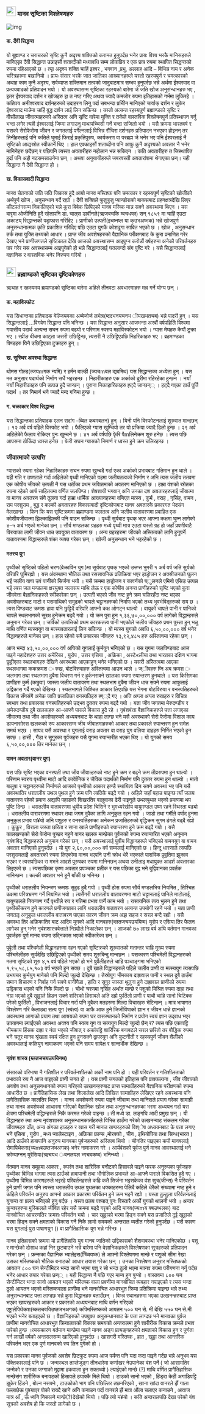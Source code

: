 
### <img src =  "https://github.com/sigdelbamshawali/book/blob/master/docs/img/dna.png?raw=true" width="25" height="25" /> मानव सृष्टिका विश्लेषणहरु

![img](img/universe.jpg)


#### क. दैंवी सिद्धन्त

यो बूह्माण्ड र चराचरको सृष्टि कुनै अदृश्य शक्तिको करामत हुनुपर्दछ भनेर प्रायः विश्व भरकै मानिसहरुले मानिएकाृ दैवी सिद्धान्त उन्नाइसौं शताव्दीको मध्यावधि सम्म लोकप्रिय र एक छत्र रुपमा स्थापित सिद्धन्तको रुपमा रहिआएको छ । त्याृ अदृश्य शक्ति चाहिं इश्वर , भगवान ,प्रभु, अल्लाह आदि – विभिन्न नाम र अनेक चरित्रहरुमा बखानियो । प्रायः संसार भरकै जात जातिका आख्यानहरुले यस्तो रहस्यपुर्ण र चमत्कारको अथाह काम कुनै अदृश्य, सर्वव्याप्त शक्तिमान तत्वको जादुबाटमात्र सम्भव हुनुपर्दछ  भन्ने अर्थमा ईश्वरवाद वा प्रत्ययवादको प्रतिपादन भयो । यो अवस्थासम्म सृष्टिका रहस्यको बारेमा जे जति खोज अनुसंन्धानहरु भए , इतर ईश्वरवाद दर्शन र खोजहरु इा त नष्ट गरिए अथवा ज्यादै कमजोर रुपमा इतिहासको गर्भमा लुकिरहे । कतिपय अनीश्वरवाद दर्शनहरुको उदाहरण लिनु पर्दा सबभन्दा प्रचिीन मानिएको चार्वाक् दर्शन र लुकेर ईश्वरवाद मान्नेमा चाहिं वुद्ध दर्शन लाई लिन सकिन्छ । यस्तो अत्यन्त रहस्यपुर्ण ब्रह्माण्डको सृष्टि र वीसौंलाख जीवात्माहरुको अस्तित्व अनि सृष्टि वारेमा युक्ति र तर्कले वास्तविक विश्लेषणपुर्ण प्रतिस्थापन गर्नु भन्दा लगेर त्यही ईश्वरलाई जिम्मा लगाउनु माथापच्चिसी गर्ने भन्दा सजिलो भयो । यसै क्रममा भारतवर्ष र यसको सेरोफेरोमा जीवन र जगतलाई पर्गेल्नलाई विभिन्न रौंचिरा दर्शनहरु प्रतिपादन नभएका होइनन् तर तिनीहरुलाई पनि कतिले घुमाई फिराई प्रकृतिपुरुष, कार्यकरण वा परब्रह्म जे भनेर भए पनि ईश्वरलाई नै सृृष्टिको आद्यस्रोत स्वीकार्ने थिए । हाल एक्काइसौं शताव्दीमा पनि आफु कुनै अदृश्यको अवतार नै भनेर मानिनेहरु छदैछन् र पछिपनि त्यस्ता अवतारीहरु नहोलान भन्न सकिएन । कति अवतारीहरु त जिस्थापित हुदाँ पनि अझै नटसमसाउनेमा छन् । अथवा अनुयायीहरुले जबरवस्ती अवतारांशमा थेगाएका छन्। यही सिद्धान्त नै दैवी सिद्धान्त हो ।

#### ख. विकासवादी सिद्धान्त 

मानव चेतनाको जति जति जिकास हुदै आयो मानव मस्तिष्क पनि चमत्कार र रहस्यपुर्ण सृष्टिको खोजीको अर्थपुर्ण खोज , अनुसन्धान गर्दै रह्यो । दैवी शक्तिले फुतुफुतु प्याण्डोराको बाकसबाट प्रहनक्षत्रदेखि लिएर कीटपतंगसम्म निकालिएको भन्ने कुरा विवेक छिपिएको मानव मस्ष्कि मान्न सक्ने अवस्थामा थिएन । यस बारृमा ओजीनिति हुदै रहेतापनि डा. चाल्र्स डार्वीनले(ऋजबचकि म्बचधष्ल) सन् १८५९ मा चाहिं एउटा अकाटय् सिद्धान्तको पदाृफास गरिदिए । प्राणीको उत्पती(इचष्नष्ल या क्उभअष्भक) भन्ने खोजपुर्ण अनुसन्धानात्मक कृति प्रकाशित गरिदिए पछि एउटा युगकै कोशढुगा साबित भएको छ । खोज , अनुसन्धान  तर्क तथा युक्ति तथ्यको आधार । प्राप्त जीव अवशेषहरुको वैज्ञानिक परीक्षणबाट के कुरा प्रमाणित गरेर देखाए भने प्राणीजगतले सृष्टिकाल देखि आजको अवस्थासम्म आइपुग्न करोडौं वर्षहरुमा अनेकौ परिवर्तनहरु पार गरेर यस अवस्थासम्म आइपुगेको हो भन्ने सिद्धान्तलाई घतलाग्दो संग पुष्टि गरे । यसै सिद्धान्तलाई वज्ञानिक र वास्तविक भनेर निरुपण गरियो ।





### <img src = "https://github.com/sigdelbamshawali/book/blob/master/docs/uni.png?raw=true" width="25" height="25" /> ब्रह्माण्डको सृष्टिका दृष्टिकोणहरु


ऋथाह र रहस्यमय ब्रह्माण्डको सृष्टिका बारेमा अहिले तीनवटा अवधारणाहरु मन्न गर्ने योग्य छन् ।

#### क. महाविस्फोट
यस सिधान्तका प्रतिपादक वेल्जियमका अब्बेजोर्ज लभेत्र(ब्ददभनयचनभ ीयखभतचब) भन्ने पादरी हुन् । यस सिद्धान्तलाई ...विगवेग सिद्धान्त पनि भनिन्छ । यस सिद्धान्त अनुसार आजभन्दा अरबौं वर्षपहिलिे विश्वमा गयासीय पदार्थ अत्यन्त सघन रुपमा बढ्यो र परिणाम स्वरुप महाविस्फोटन भयो । ग्यास मेघहरु कैयौं टुक्रा भए । स्प्रीङ बीचमा काट्ता जसरी उछिट्टिन्छ, त्यसरी नै उछिट्टिएपछि निहरिकाहरु भए । ब्रहमाण्डका पिण्डहरु यिनै उछिट्टिएका टुक्राहरु हुन् ।

#### ख. सुस्थिर अवस्था सिद्धान्त

थोमस गोल्ड(त्जयmगक न्यमि) र हर्मन बाल्डी (ज्यचmबल द्यबमिथ) यस सिद्धान्तका अध्येता हुन् । यस मत अनुसार पदार्थको निर्माण सधैं भइरहन्छ । निहारीकाहरु एक अर्काको दुरीमा रहिरहेका हुन्छन । नयाँ नयाँ निहारीकाहरु पनि उत्पन्न हुदै जान्छन् । पुराना निकाहारिकाहरु ह्ट्दै जान्छन्् । हट्दै गएका ठाउँ पुर्ति पदार्थ । तर निमार्ण भने ज्यादै मन्द गनिमा हुन्छ ।

#### ग. चक्राकार विश्व सिद्धान्त

यस सिद्धान्तका प्रतिपादक एलन सदांग –ब्बिल कबमबलन) हुन् । यिनी पनि विस्फोटनलाई शुरुवात मान्दछन् । १२ अर्व वर्ष पहिले विस्फोट भयो । फैलिएको ग्यास खुम्चियो तर यो प्रक्रिया ज्यादै ढिलो हुन्छ । २९ अर्व अहिलेकोे फैलाव रोकिएर पुनः खुम्चने छ । ४१ अर्ब वर्षपछि फृेरि पैmलिनेक्रम शुरु हनेछ । त्यस पछि आपसमा ठोकिंदा ध्वस्त हनेछ । फेरी सघन ग्यासको निमार्ण र ध्वस्त हुने क्रम चलिरहन्छ ।  

### जीवात्माको उत्पत्ति

ग्यासको रुपमा रहेका निहारिकाहरु सघन रुपमा खुम्चदै गर्दा एका अर्काको प्रभावबाट गतिमान हुन थाले । यही गति र उष्णताले गर्दा अहिलेको पृथ्वी मानिएको ग्रहमा जलीयतत्वको निर्माण र अनि त्यस जलीय ततवमा एक कोषीय जीवको उत्पती नै यस धर्तीका प्रथम जविातमाको अवतरण मानिएको छ । हाम्रा वंशको स्रोतका रुपमा रहेको आर्ष साहितयमा वर्णित जलपिण्ड। शेषशायी भगवान् अनि उनका दश अवतारहरुलाई जीवात्मा वा मानव अवतरण संगै तुलना गर्दा हाम्रा धार्मिक आख्यानहरुमा वणिएत मत्स्य , कुर्म , वराह , नृसिंह, वामन , राम परशुराम , बुद्ध र कल्की अवतारहरु विकासवादी दृष्टिकोणबाट मानव अवतारकै प्रकारगत भेदसंग मेलखान्छ । किन कि यस सृष्टिक्रममा ब्रह्माण्डमा जलतत्व अनि जलीय वातावरणमा प्रवाहित एक कोशीयजीवात्मा झिल्काझिल्की पनि पाउन सकिन्छ ।
पृथ्वी सुर्यबाट पृथक् भएर आफ्ना कक्षमा घुम्न लागेको ४–५ अर्ब भएको मानेका छन् । सौर्य मण्डलका ग्रहहरु मध्ये पृथ्वी मात्र एउटा यस्तो ग्रह हो जहाँ प्रपणीबाटै विरुवाका लागी जीवन धान्न उपयु्क्त वातावरण छ । अन्य ग्रहरहरुमा जीवको अस्तित्वको लागि हुनुपर्ने वातावरणमा विद्धान्हरुले शंका व्यक्त गरेका छन् । खोजी अनुसन्धान भने भइरहेको छ ।

#### मतस्य युग

पृथ्वीको सृष्टिको पहिलो चरण(ब्रेक्राविन युग )मा सुर्यबाट पृथक् भएको उत्तप्त भुमरी १ अर्ब वर्ष जति सुर्यको वरिपरि घुमिरह्यो  । यस अंवस्थामा भौतिक तथा रससायनिक प्रतिक्रिया भएर हाड्रोजन र अक्सीजनको घुलन भई जलीय वाष्प उवं पानीको सिर्जना भयौ । यसै क्रममा हाड्रोजन र कावर्नको घ्ुलनले एमिनो एसिड उत्पन्न भई त्यस जल मण्डलमा क्षरयुक्त जलासय माथि लेऊ र एक कोषीय अनन्त प्राणीहरुको सृष्टि भएको कुरा जीववेत्ता बैज्ञानिकहरुले स्वीकारेका छन् । उत्पती भएको जीव नष्ट हुने क्रम चलिरहँदा नष्ट भएका अवशेषहरुबाट माटो र यसमाथिको समुद्रको चापले चट्टानहरुको निर्माण भएको तथ्य भुवर्भविद्हरुको राय छ । त्यस पिण्डबाट क्रमशः हावा पनि छुट्टिदै वरिपरि आफ्नो कक्ष ओगट्न थाल्यो । वायुको चापले पानी र पानिको चापले स्थलभागको सुरक्ष हुनेक्रम बढ्दै गयो । यो क्रम पुरा हुन १,३६,७०,००,००० वर्ष लागेको विद्धान्हरुले अनुमान गरेका छन् । जविको उत्पत्तिको प्रथम कारकतत्व पानी भएकोले जलीय जीवहरु प्रथम पुस्ता हुन् भन्नु माथि वर्णित  मत्स्ययुग वा मत्स्यवतारलाई लिन सकिन्छ । यो मत्स्य युगको अवधि ६,५०,००,००० वर्ष भनेर विद्धानहरुले मानेका  छन् । हाल रहेको सबै प्रकारका जीवहरु १३,९२,४८५ हरु अस्तित्वमा रहेका छन् ।

आज भन्दा ४३,५०,००,००० वर्ष अघिको युगलाई कुर्मयुग भनिएको छ । यस युगमा जलपिण्डबाट आज पाइने महादेशहरु उत्तर अमेरिका , युरोप , उत्तर एसिया , अफ्रिका , अस्टे«लीया तथा भारतका दक्षिण भागमा छुट्टीएका स्थलभागहरु देखिने अवस्थामा आएकाहुन् भनेर भनिएको छ । यसरी अस्तित्वमा आएका स्थलभागमा ककक्रमश ः रुख, बोटविरुवाहरु अस्तित्वमा आउन थाले । ज्ीवहरु प्नि अब क्रमश ः जलभाग तथा स्थलभाग दुबैमा विचरण गर्न र हुर्कनसक्ने खालका रुपमा रुपान्तरण हुनथाले । यस किसिमका प्राणीहरु कुर्म (कछुवा) जास्ता जलीय वातावरण तथा स्थलभाग दुबैमा जीवन धान्न सक्ने रुपमा आफुलाई उद्विकास गर्दै गएको देखिन्छ । स्थलभागले जिश्चित आकार लिएपछि यस भेगमा बोटविरुवा र वनस्पतिहरुको विकास सँगसंगै अनेक जाति प्रजातिका वनस्पतिहरु ब्ण््दै गए । अति अग्ला अग्ला रुखहरु र विचित्र स्वभाव तथा प्रकारका वनस्पतिहरुको उद्भव द्रुततर रुपमा बढ्दै गयो । यता जीव जगतमा मेरुदण्डीय र अमेरुदण्डीय दुबै खलकहरु आ–आफ्नै पाराले विकास हुदै रहे । नृवंशवंत्ता वैज्ञानिकहरुले पत्ता लगाएका जीवात्मा तथा जीव अवशेषहरुको अध्ययनबाट के थाहा लाग्छ भने यसै अवस्थाको सेरो फेरोमा विशाल काय डायनासोरस खलकको रुप आकारसम्म जीव जीवातमाहरुको आकार तथा प्रकारले रुपान्तरण हुन समेत समर्थ भएछ । सायद यसै अवस्था र युगलाई वराह अवतार वा वराह युग  वलिया दाहहरु निर्मित भएको हुन सक्छ । हात्ती , गैंडा र सुगुरका पुर्वजहरु यसै युगमा रुपान्तरीत भएका थिए । यो युगको समय ६,५०,००,००० तिर मानेका छन् ।    


#### वामन अवतार(वानर युग)

यस पछि सृष्टि भएका वनस्पती तथा जीव जीवात्हरुको नष्ट हुने क्रम र बढ्ने क्रम तीव्ररुपमा हुन थाल्यो । परिणाम स्वरुप पृथ्वीमा माटो आदि कार्वेानिक र जैविक पदार्थको निर्माण पनि दुततर रुपमा हुन थाल्यो । मातो बालुवा र चट्टानहरुको निर्माणले आजको पृथ्वीको आकार झण्डै स्थायित्व दिन सक्ने अवस्था भए पनि यसै अवस्थातिर धरातलीय उथल पुथल हुने क्रम पनि त्यतिकै बढ्दै गयो । अहिले जहाँ पहाड पाइ्न्छ त्याँ जलय वातावरण रहेको प्रमाण अद्यापि पहाडको शिखरतिर वालुवाका ढेरी पाइनु्ले उथलपुथल भएको प्रमाणमा थप पुष्टि दिन्छ । धरातलीय वातावरणमा धुवीय प्रदेश चिसिने र भुमध्यरेखीय वायुमण्डल उष्ण रहने स्थिरता बढ्यो । धरातलीय वारावरणमा स्थावर तथा जगम दुवैका लागि अनुकुल रहन गयो । जाडो तथा गर्मीले वर्षाद हुनमा अनुकुल प्रभाव पा¥यो अनि पशुहरु र वनस्पतिहरुका अनेकन प्रजातिहरुको बृद्धिक्रम सुगम ढंगले बढ्दै रह्यो । कुकुुर , विराला जस्ता छरिता र साना खाले प्राणीहरुको रुपान्तरण हुने क्रम बढ्दै गयो । यसै कालखण्डको सेरो फेरोमा पुच्छर नहुने वानर खलक मान्छेका पुर्वजको रुपमा रुपान्तरित भएको अनूमान नृवंशविद् विद्धान्हरुले अनुमान गरेका छन् । यसै अवस्थालाई पुर्वीय विद्धानहरुले भनिएको वामनयुग वा वामन अवतार मानिएको हुनुपर्दछ । यो युग २,६०,००,००० वर्ष सम्मलाई मानिएको छ । हिन्दू धारणाले त्सपछि परशुरामलाइै अवतारको रुपमा लिएकोमा मानव भएपनि उनी क्रोध धेरै भएकाले पाशविक प्रूवृतिमा झुकाव भएका र त्यसपछिका रा मभने आदर्श पुरुषका रुपमा मानिनछन् अथवा उनीलाइ मधायुक्त आदर्श अवतारका लिइएको छ । त्यसपछिका कृष्ण अवतार प्रपञ्चका प्रतीक र यस पछिका बुद्व भने बुद्विवानका प्रवर्तक मानिन्छन । कल्की अवतार भने हूनै बाँकी छ भनिन्छ ।

पृथ्वीको धरातलीय नियन्त्रण क्रमशः सुदृढ हुदै गयो । पृथ्वी ठोस रुपमा सौर्य मण्डलभित्र नियमित , तिश्चित कक्षमा परित्रभ्रमण गर्ने नियमित भयो । त्यसैगरी धरातलीय वातावरणमा माटो चट्टानलाई पानिले माटोलाई, वायुण्डलले नियन्त्रण गर्दै पृथ्वीले रुप र गतिमा प्रभाव पार्ने काम भयो । रासायनिक तत्व भुलन हुने तथा पृथ्वीकीकरण हुने  कारणले प्रणीजगतका लागि धरातलीय वातावरण अत्यन्त उपयोगी  रहने भयो । यता प्राणी जगतलृ अनुकुल धरातलीय वातावरण पाएका कारण जीवन क्रम अझ सहज र सरल बन्दै रह्यो । यसै अवस्था तिर अफ्रिकातिर बाट आदिम युगको आदि मानवहरु(ब्लतजचयउययिष्म) युरोप र एसिया तिर फैलन लागेका हुन् भनेर नृवंशशास्त्रवेत्ताले निक्र्यौले निकालेका छन् । आजको ७० लाख वर्ष अघि वर्तमान मानवका पुवर्जहरु पुर्ण मानव रुपमा उद्निकास भएको स्वीकारेका छन् ।

पुवेृली तथा पश्चिमेली विद्धानहरुमा रहन गएको सृष्टिक्रको शुरुवातको मतान्तर चाहि मुख्य रुपमा पश्चिमेलीहरु सुर्यदेखि उछिट्टिएको पृथ्वीको समय शुरुबिन्दु मान्दछन । यसकारण पश्चिमेली विद्धानहरुको मतमा सृष्टिको शुरु ४,५ वर्ष पहिले भएको हो भने पुर्वेलीहरुले चाहि पञ्चाङ्गमा भनिएको १,९५,५८,८५,१०३ वर्ष भएको हुन सक्छ । दुबै खाले विद्धानहरुले पहिले जलीय प्राणी वा मत्स्ययुग त्यसपछि उभयचर कुर्मयुग मानेको पनि मिल्दो जुल्दो देखिन्छ । तेस्रोयुग भीमकाय दाह्रावाल पानी र स्थल दुबै ठाउँमा समान विचारण र निर्वाह गर्न सक्ने पानीगैडा  , हात्ति र सुगुर जास्ता थुतुना हुने दाह्रावाल प्राणीको रुपमा उद्विकास भएको पनि निकै मिल्दो छ । चौथो चरणमा नृसिंह अर्थात मान्छे र पशुको मिश्रित रुपमा दाह्रा तथा नंग्रा भएको दुबै खुट्टाले हिडन सक्ने शरिरको हिसावले अति दह्रो फुर्तिलो प्राणी र पाचौ चाहि सानो चिटिक्क परेको फुर्तिलो , विभाजनलाई विचार गर्दा पनि दुबैका मतहरुमा मिल्दा विचारहरु भेटिन्छन् । मात्र भाषागत विश्लेषण गरि केलाउदा सत्य युग (स्वंत्व) वा आफै आफ हुने जिजीविषाको ज्ञान र जीवन धान्ने ज्ञानको अवस्थामा आगाको प्रयाग तथा आश्रयको रुपमा घर वासस्थानको निर्माण र प्रयोग स्वयं ज्ञान उद्बाध भएर उपयागमा ल्याईएको अवस्था अवश्य पनि स्वत्व युग वा सत्ययुग मिल्दो जुल्दो छैन् र? त्यस पछि एकापट्टि भीमकाय  हिंसक दाह्रा र नंग्रा भएको जीवात् र अर्कापट्टि शारिरिक बनावटले सरल छरितो तर वौद्धिक रुपमा भने चतुर मानव श्रृंखला स्वयं रक्षित हुन हुनसक्ने द्वापरयुग अनि कुटनीती र रहस्यपुर्ण जीवन शैलीको अवस्थालाई कलियुग नामाकरण भएको पनि समय सापेक्ष र सान्दर्भीक देखिन्छ ।

#### नृवंश शास्त्र (ब्लतजचयउययिनथ)

संसारको परिभाषा नै गतिशील र परिवर्तनशीलको अर्को नाम पनि हो । यही परिवर्तन र गतिशीलताको प्रभावको रुप नै आज पाइएको प्राणी जगत हो । यस प्राणी जगतको इतिहास पनि प्राक्कल्पना , जीव जीवात्को अवशेष तथा अनुसनधानको रुपमा गरिएको उत्खनन्हरुबाट प्राप्त सामाग्रीहरुको वैज्ञानिक परीक्षणको रुपमा आधारीत छ । प्रागैतिहासिक लेख तथा शिलालेख आदि लिखित सामाग्रीहरु लेखिएर रहने अवस्थामा पनि प्रागैतिहासिक कालतिर थिएन । मानव अवशेषको रुपमा पाइने जीवाष्म तथा मानिसले प्रयाग गरेका सामाग्री तथा मानव अवशेषको आधारमा गरिएको वैज्ञानिक खोज तथा अनूसन्धानहरुका भरमा अध्ययन गर्दा यस क्षेत्रमा पश्चिमेली वद्धिान्हरुले निकै करमत गरेको पाइन्छ । ती मध्ये डा. लङ्गघि आदी प्रमुख छन् । यी विद्धानहरु त्था अन्य नृवंशशास्त्र अनुसन्धानकार्ताहरुले विभिन्न ठाउँमा गरेको उत्खनन्बाट संकलन गरेका जीवाष्महरु दाँत, अन्य अंगका हाडहरु र खास गरी मानज खप्परहरुको विश्ेष अध्ययनबाट के पत्ता लगाए भने एसिया , युरोप , मध्य प्यालेस्टाइन , अफ्रिका फ्रान्स ,मोरक्को , चीन , इथियोपिया तथा सिन्ध(भारत ) आदि ठाउँको हावापानि अनुरुप मानवका पुर्वजहरुको अस्तित्व थियो । चीनतिर पाइएका कपी मानवलाई रोमापिथेकस(च्यmबउष्तजभअगक) भनेर नामाकरण गरे । आर्यवंशको पुर्वज पुर्ण मानव आवस्थालाई भने क्रोम्याग्नन् युरेसिया(ऋचयध ःबनलयल भ्गचबकष्ब) भनिन्थ्यो ।    

र्वतमान मानव समुहमा आकार , रुपरंग तथा शारिरिक बनौटको हिसावले पाइने फरक अनुरुपका पुर्वजहरु पृथ्वीका विभिन्न भागमा त्यस ठाउँको हावापानी तथा भौगोलिक प्रभावले आ–आफ्नै पाराले विकसित हुदै गए । पृथ्वीमा विभिन्न कारणहरुले भइरहे परिवर्तनहरुले कहि कतै सिर्जना भइसकेका वंश सुत्र(जीन्स) नै परिवर्तन हुने प्राणी जगत पनि त्यस्ता धरातलीय उथल पुथलका धक्काहरुमा पेलिदै कहिले धेरैको संख्यामा नष्ट हुने र कहिले परिवर्तन अनुरुप आफ्नो आकार प्रकारमा परिर्वतन हुने क्रम भइनै रह्यो । यस्ता ठुल्ठुला परिर्वतनलाई युगान्त वा प्रलय भनिएको हुनु पर्दछ । यस्ता प्रलय पश्चात् पुनः विस्तारै अर्को युगको थालनी भयो । अन्तर कुन्तरहरुमा मुस्किलले जीवित रहेर यसै क्रममा बढ्दै गरृको आदि मानव(ज्यmय क्बउष्भलक) बाट मानवोचित आचरणतिर क्रमशः परिवर्तन भयो । चार खुट्टाको भरमा हिड्न सक्ने यस प्रजातिले दुई खुट्टाको भरमा हिड्न सक्ने क्षमताको विकास गनै निकै लामो समयको अन्तराल व्यतीत गरेको हुनुपर्दछ । यसै कारण यस युगलाई पुरा पाषाणयुग () वा प्रागैतिहासिक युग भन्ने गरिन्छ ।

मानव इतिहासको क्रममा यो प्रागैतिहासि युग मानव जातिको उद्विकासको शैशवावस्था भनेर मानिएकोछ । पशू र मान्छेको दोसाध कहां निर छुट्याउने भन्ने बारेमा पनि वेज्ञानिकहरुले विश्लेषणका सुत्रहरुको प्रतिपादन गरेका छन् । फ्रन्सका वैज्ञानिक भ्यालेइस(ख्बिियष्क) ले आफ्नो विश्लेषणमा मान्छे र पशुको सीमा रेखा उसका मस्तिष्कको भौतिक बनाटको आधार तयास गरेका छन् । उनका निश्लेषण अनुरार मस्तिष्कको आयतन ८०० घन सेन्टीमिटर भन्दा सानो भएमा पशू र सो भन्दा ठुलो भएमा माानव रुपमा परीगणना गर्नु पर्दछ भनेर आधार तयार गरेका छन्् । यही सिद्धान्त नै पछि गएर मान्य हुन पुग्यो । वास्तवमा ८०० घन सेन्टीमिटर भन्दा सानो आयतन भएको मस्तिष्क वाला प्रवणीमा मानवोचित व्यवहार नपाइएको र त्यस भन्दा ठुलो आयतन भएको मस्तिष्कवाला प्राणीमा भने मानवोचित आधारभुत क्रिया प्रतिक्रिया पाइन्छ भन्ने तथ्य अनुसन्धानबाट पत्ता लाग्दछ भन्ने कुरा विद्धानहरु बताउँछन् । विभ्न्न स्थानहरुमा भएका उत्खनन्हरुबाट प्राप्त भएका खप्परहरुको आकार र प्रकारको अध्ययनबाट माथि वर्णन गरिएको एष्ट्रालेपिथेकश(ब्कतचबयिउष्तजभअगक) कपिमस्तिष्कको आयतन ५०० घन से. मी देखि ५५० घन से.मी भएको भनेर बताइएको छ । वैज्ञानिहरुको उपयुक्त अनुसन्धानबाट के पत्ता लाग्दछ भने मानवका पुर्वज प्राणीमा मानवोचित आधारभुत क्रियालापको विकास समयको अन्तरालमा हुने शारीरीक विकास क्रमले प्रभाव पारेको हुन्छ ।त्यसकारण वर्तमान मान्छेमा पाइने मानव अङ्ग प्रत्यङ्गहरुको क्षमताको विकास हुन र पुर्णता गर्न लाखौं वर्षको अन्तरालसम्म खारिएको हुनुपर्दछ । खासगरी मस्तिष्क , हात , खुट्टा तथा आन्तरिक परिवर्तन भएर एक पुर्ण मानवको रुप लिन पुगेको हो ।

यस प्रकारका मानव पुर्वजको अवशेष छिटफुट रुपमा आज पर्यन्त पनि यदा कदा पाइने गर्दछ भन्ने अनुभव यस पंक्तिकारलाई पनि छ । जन्मस्थल ताप्लेजुङ्ग तीनधारेमा कर्णाखर नेउपानेका वंश पर्ने ( जो आसामतिर जन्मेको र उनका जग्गाको मुद्दामा हकवाला हुन सक्तथ्यो ) ल्याईएको मान्छे (?) माथि वर्णित प्रागैतिहासिक मान्छेसंग शारीरिुक बनावटको हिसावले ठ्याक्कै मिले थियो । टाउको सानो भएको , हिंड्दा केही अगाडिपट्टि झुकेर हिंडने , बोल्न नसक्ने , टाउकोको भाग पनि पछिल्तिर तछनरिएको , खाना खांदा वानरले झैं गाला पल्लाछेऊ पु¥याएर पोको राख्दै खाने अनि कनाउन पर्दा वानरले झैं मात्र औंला चलाएर कनाउने , आवाज मात्र आँ , ऊँ ध्वनि निकाल्ने मान्छे(?)देखेको थियो । पछि त्यो म¥यो । कति अन्तरालपछि देखा परेको वंश सुत्रको अवशेष हो कि जस्तो लागेको छ ।
